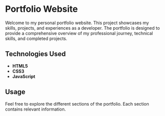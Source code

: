 # Portfolio Website

Welcome to my personal portfolio website. This project showcases my skills, projects, and experiences as a developer. The portfolio is designed to provide a comprehensive overview of my professional journey, technical skills, and completed projects.

## Technologies Used

- **HTML5**
- **CSS3**
- **JavaScript**

## Usage

Feel free to explore the different sections of the portfolio. Each section contains relevant information. 
